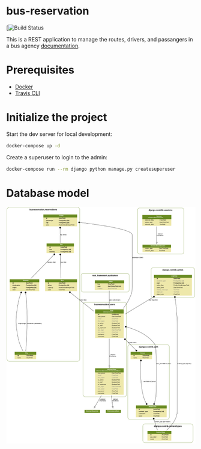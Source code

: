 # bus-reservation

[![Build Status](https://travis-ci.org/rafasis1986/bus-reservation.svg?branch=master)


This is a REST application to manage the routes, drivers, and passangers in a bus agency [documentation](http://rafasis1986.github.io/bus-reservation/).

# Prerequisites

- [Docker](https://docs.docker.com/docker-for-mac/install/)  
- [Travis CLI](http://blog.travis-ci.com/2013-01-14-new-client/)

# Initialize the project

Start the dev server for local development:

```bash
docker-compose up -d
```

Create a superuser to login to the admin:

```bash
docker-compose run --rm django python manage.py createsuperuser
```

# Database model

![Models Image](models.png)
